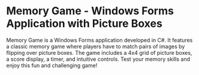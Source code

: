 # Memory Game - Windows Forms Application with Picture Boxes

Memory Game is a Windows Forms application developed in C#. It features a classic memory game where players have to match pairs of images by flipping over picture boxes. The game includes a 4x4 grid of picture boxes, a score display, a timer, and intuitive controls. Test your memory skills and enjoy this fun and challenging game!
